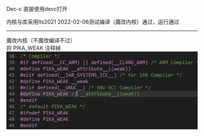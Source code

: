 Dec-c
直接使用devc打开

内核与库采用lts2021
2022-02-06测试编译（魔改内核）通过，运行通过

---
魔改内核（不魔改编译不过）
<br>
将 PIKA_WEAK 注释掉
<img src="./README/1.png">